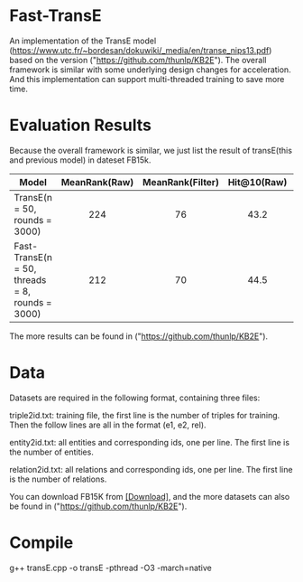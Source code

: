 # Fast-TransE

An implementation of the TransE model (https://www.utc.fr/~bordesan/dokuwiki/_media/en/transe_nips13.pdf) based on the version ("https://github.com/thunlp/KB2E"). The overall framework is similar with some underlying design changes for acceleration. And this implementation can support multi-threaded training to save more time.

# Evaluation Results

Because the overall framework is similar, we just list the result of transE(this and previous model) in dateset FB15k.

| Model | MeanRank(Raw)	| MeanRank(Filter)	| Hit@10(Raw)	| Hit@10(Filter)|time(min)|
| ----- |:-------------:| :----------------:|:-----------:|:-------------:|:---:|
|TransE(n = 50, rounds = 3000)|224|76|43.2|65.6|156|
|Fast-TransE(n = 50, threads = 8, rounds = 3000)|212|70|44.5|66.3|4|

The more results can be found in ("https://github.com/thunlp/KB2E").

# Data

Datasets are required in the following format, containing three files:

triple2id.txt: training file, the first line is the number of triples for training. Then the follow lines are all in the format (e1, e2, rel).

entity2id.txt: all entities and corresponding ids, one per line. The first line is the number of entities.

relation2id.txt: all relations and corresponding ids, one per line. The first line is the number of relations.

You can download FB15K from [[Download]](http://pan.baidu.com/s/1eRD9B4A), and the more datasets can also be found in ("https://github.com/thunlp/KB2E").

# Compile

g++ transE.cpp -o transE -pthread -O3 -march=native



